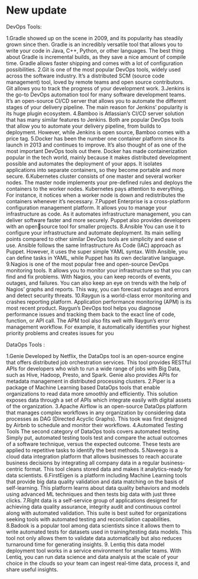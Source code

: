 # New update
DevOps Tools:

1.Gradle showed up on the scene in 2009, and its popularity has 
steadily grown since then. Gradle is an incredibly versatile 
tool that allows you to write your code in Java, C++, Python, 
or other languages.
The best thing about Gradle is incremental builds, as they 
save a nice amount of compile time. 
Gradle allows faster shipping and comes with a lot of 
configuration possibilities.
2.Git is one of the most popular DevOps tools, widely used 
across the software industry. It’s a distributed SCM (source 
code management) tool, loved by remote teams and open 
source contributors. Git allows you to track the progress of 
your development work.
3.Jenkins is the go-to DevOps automation tool for many 
software development teams. It’s an open-source CI/CD 
server that allows you to automate the different stages of your 
delivery pipeline. The main reason for Jenkins’ popularity is 
its huge plugin ecosystem.
4.Bamboo is Atlassian’s CI/CD server solution that has many 
similar features to Jenkins. Both are popular DevOps tools 
that allow you to automate your delivery pipeline, from builds 
to deployment. However, while Jenkins is open source, 
Bamboo comes with a price tag.
5.Docker has been the number one container platform since its 
launch in 2013 and continues to improve. It’s also thought of 
as one of the most important DevOps tools out there. Docker 
has made containerization popular in the tech world, mainly 
because it makes distributed development possible and 
automates the deployment of your apps. It isolates 
applications into separate containers, so they become portable 
and more secure.
6.Kubernetes cluster consists of one master and several 
worker nodes. The master node implements your pre-defined 
rules and deploys the containers to the worker nodes. 
Kubernetes pays attention to everything. For instance, it 
notices when a worker node is down and redistributes the 
containers whenever it’s necessary.
7.Puppet Enterprise is a cross-platform configuration 
management platform. It allows you to manage your 
infrastructure as code. As it automates infrastructure 
management, you can deliver software faster and more 
securely. Puppet also provides developers with an opensource tool for smaller projects.
8.Ansible You can use it to configure your infrastructure and automate deployment. Its main selling points compared to other similar DevOps tools are simplicity and ease of use. Ansible follows the same Infrastructure As Code (IAC) approach as Puppet. 
However, it uses the super simple YAML syntax. With Ansible, you can define tasks in YAML, while Puppet has its own declarative language.
9.Nagios is one of the most popular free and open-source 
DevOps monitoring tools. It allows you to monitor your 
infrastructure so that you can find and fix problems. With 
Nagios, you can keep records of events, outages, and failures. 
You can also keep an eye on trends with the help of Nagios’ 
graphs and reports. This way, you can forecast outages and 
errors and detect security threats.
10.Raygun is a world-class error monitoring and crashes 
reporting platform. Application performance monitoring 
(APM) is its most recent product. Raygun’s DevOps tool 
helps you diagnose performance issues and tracking them 
back to the exact line of code, function, or API call. The APM 
tool also fits well with Raygun’s error management 
workflow. For example, it automatically identifies your 
highest priority problems and creates issues for you


DataOps Tools :

1.Genie Developed by Netflix, the DataOps tool is an open-source engine that offers distributed job orchestration services. This tool provides RESTful APIs for developers who wish to run a wide range of jobs with Big Data, such as Hive, Hadoop, Presto, and Spark. Genie also provides APIs for metadata management in distributed processing clusters.
2.Piper is a package of Machine Learning based DataOps tools that enable organizations to read data more smoothly and efficiently. This solution exposes data through a set of APIs which integrate easily with digital assets of the organization.
3.Apache Airflow is an open-source DataOps platform that manages complex workflows in any organization by considering data processes as DAG (Directed Acyclic Graphs). This took was first designed by Airbnb to schedule and monitor their workflows. 
4.Automated Testing Tools
The second category of DataOps tools covers automated testing. Simply put, automated testing tools test and compare the actual outcomes of a software technique, versus the expected outcome. These tests are applied to repetitive tasks to identify the best methods.
5.Naveego is a cloud data integration platform that allows businesses to reach accurate business decisions by integrating all company data in a regular business-centric format. This tool cleans stored data and makes it analytics-ready for data scientists.
6.FirstEigen is a platform including Machine Learning tools that provide big data quality validation and data matching on the basis of self-learning. This platform learns about data quality behaviors and models using advanced ML techniques and then tests big data with just three clicks.
7.Right data is a self-service group of applications designed for achieving data quality assurance, integrity audit and continuous control along with automated validation. This suite is best suited for organizations seeking tools with automated testing and reconciliation capabilities. 
8.Badook is a popular tool among data scientists since it allows them to write automated tests for datasets used in training/testing data models. This tool not only allows them to validate data automatically but also reduces turnaround time for generating insights. 
9. Lentiq this data model deployment tool works in a service environment for smaller teams. With Lentiq, you can run data science and data analysis at the scale of your choice in the clouds so your team can ingest real-time data, process it, and share useful insights.